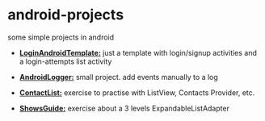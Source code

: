 # android-projects
some simple projects in android

* **[LoginAndroidTemplate:](https://github.com/jartigag/android-projects/tree/master/LoginAndroidTemplate)** just a template with login/signup activities and a login-attempts list activity

* **[AndroidLogger:](https://github.com/jartigag/android-projects/tree/master/AndroidLogger)** small project. add events manually to a log

* **[ContactList:](https://github.com/jartigag/android-projects/tree/master/ContactList)** exercise to practise with ListView, Contacts Provider, etc.

* **[ShowsGuide:](https://github.com/jartigag/android-projects/tree/master/ShowsGuide)** exercise about a 3 levels ExpandableListAdapter
